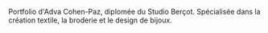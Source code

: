 Portfolio d'Adva Cohen-Paz, diplomée du Studio Berçot. Spécialisée dans la création textile, la broderie et le design de bijoux.